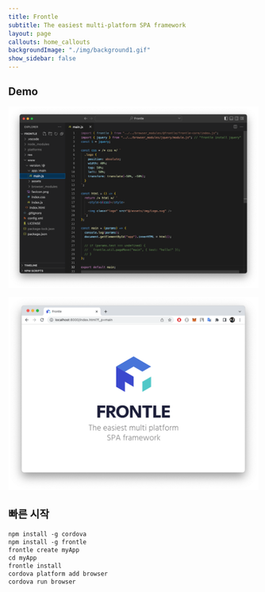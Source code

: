 ```yaml
---
title: Frontle
subtitle: The easiest multi-platform SPA framework
layout: page
callouts: home_callouts
backgroundImage: "./img/background1.gif"
show_sidebar: false
---
```


## Demo

![codeStyle](./img/codeStyle.png)

![demoScreen](./img/demoScreen.png)

## 빠른 시작

```shell
npm install -g cordova
npm install -g frontle
frontle create myApp
cd myApp
frontle install
cordova platform add browser
cordova run browser
```
